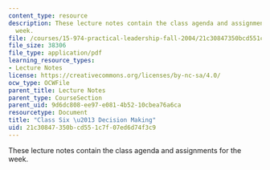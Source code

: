 ```yaml
---
content_type: resource
description: These lecture notes contain the class agenda and assignments for the
  week.
file: /courses/15-974-practical-leadership-fall-2004/21c30847350bcd551c7f07ed6d74f3c9_class6.pdf
file_size: 38306
file_type: application/pdf
learning_resource_types:
- Lecture Notes
license: https://creativecommons.org/licenses/by-nc-sa/4.0/
ocw_type: OCWFile
parent_title: Lecture Notes
parent_type: CourseSection
parent_uid: 9d6dc808-ee97-e081-4b52-10cbea76a6ca
resourcetype: Document
title: "Class Six \u2013 Decision Making"
uid: 21c30847-350b-cd55-1c7f-07ed6d74f3c9
---
```

These lecture notes contain the class agenda and assignments for the week.